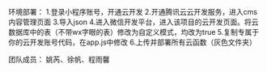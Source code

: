 环境部署：
1.登录小程序账号，开通云开发
2.开通腾讯云云开发服务，进入cms内容管理页面
3.导入json
4.进入微信开发平台，进入该项目的云开发页面。将云数据库中的表（不带wx字眼的表）修改为自定义模式，均改为true
5.复制专属于你的云开发账号代码，在app.js中修改
6.上传并部署所有云函数（灰色文件夹）

团队成员：
姚芮、徐帆、程雨馨
